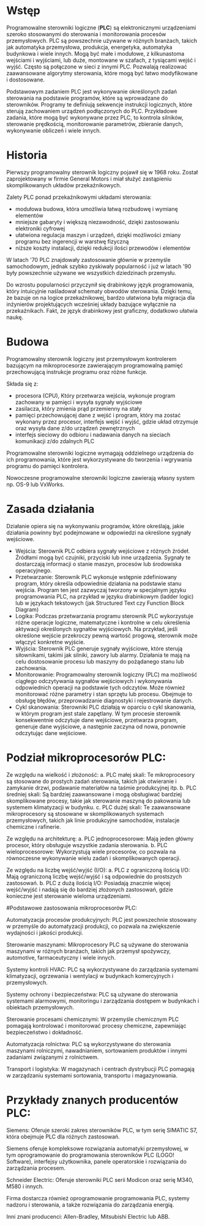# Wstęp

Programowalne sterowniki logiczne (**PLC**) są elektronicznymi urządzeniami szeroko stosowanymi do sterowania i monitorowania procesów przemysłowych. PLC są powszechnie używane w różnych branżach, takich jak automatyka przemysłowa, produkcja, energetyka, automatyka budynkowa i wiele innych. Mogą być małe i modułowe, z kilkunastoma wejściami i wyjściami, lub duże, montowane w szafach, z tysiącami wejść i wyjść. Często są połączone w sieci z innymi PLC. Pozwalają realizować zaawansowane algorytmy sterowania, które mogą być łatwo modyfikowane i dostosowane.

Podstawowym zadaniem PLC jest wykonywanie określonych zadań sterowania na podstawie programów, które są wprowadzane do sterowników. Programy te definiują sekwencje instrukcji logicznych, które sterują zachowaniem urządzeń podłączonych do PLC. Przykładowe zadania, które mogą być wykonywane przez PLC, to kontrola silników, sterowanie prędkością, monitorowanie parametrów, zbieranie danych, wykonywanie obliczeń i wiele innych.

# Historia

Pierwszy programowalny sterownik logiczny pojawił się w 1968 roku. Został zaprojektowany w firmie General Motors i miał służyć zastąpieniu skomplikowanych układów przekaźnikowych. 

Zalety PLC ponad przekaźnikowymi układami sterowania:
- modułowa budowa, która umożliwia łatwą rozbudowę i wymianę elementów
- mniejsze gabaryty i większą niezawodność, dzięki zastosowaniu elektroniki cyfrowej
- ułatwiona regulacja maszyn i urządzeń, dzięki możliwości zmiany programu bez ingerencji w warstwę fizyczną
- niższe koszty instalacji, dzięki redukcji ilości przewodów i elementów

W latach '70 PLC znajdowały zastosowanie głównie w przemyśle samochodowym, jednak szybko zyskiwały popularność i już w latach '90 były powszechnie używane we wszystkich dziedzinach przemysłu.

Do wzrostu popularności przyczynił się drabinkowy język programowania, który intuicyjnie naśladował schematy obwodów sterowania. Dzięki temu, że bazuje on na logice przekaźnikowej, bardzo ułatwiona była migracja dla inżynierów projektujących wcześniej układy bazujące wyłącznie na przekaźnikach. Fakt, że język drabinkowy jest graficzny, dodatkowo ułatwia naukę.

# Budowa 

Programowalny sterownik logiczny jest przemysłowym kontrolerem bazującym na mikroprocesorze zawierającym programowalną pamięć przechowującą instrukcje programu oraz różne funkcje.

Składa się z:
- procesora (CPU), Który przetwarza wejścia, wykonuje program zachowany w pamięci i wysyła sygnały wyjściowe
- zasilacza, który zmienia prąd przemienny na stały 
- pamięci przechowującej dane z wejść i program, który ma zostać wykonany przez procesor, interfejs wejść i wyjść, gdzie układ otrzymuje oraz wysyła dane z/do urządzeń zewnętrznych
- interfejs sieciowy do odbioru i nadawania danych na sieciach komunikacji z/do zdalnych PLC

Programowalne sterowniki logiczne wymagają oddzielnego urządzenia do ich programowania, które jest wykorzystywane do tworzenia i wgrywania programu do pamięci kontrolera.

Nowoczesne programowalne sterowniki logiczne zawierają własny system np. OS-9 lub VxWorks.

# Zasada działania
Działanie opiera się na wykonywaniu programów, które określają, jakie działania powinny być podejmowane w odpowiedzi na określone sygnały wejściowe.
- Wejścia: Sterownik PLC odbiera sygnały wejściowe z różnych źródeł. Źródłami mogą być czujniki, przyciski lub inne urządzenia. Sygnały te dostarczają informacji o stanie maszyn, procesów lub środowiska operacyjnego.
- Przetwarzanie: Sterownik PLC wykonuje wstępnie zdefiniowany program, który określa odpowiednie działania na podstawie stanu wejścia. Program ten jest zazwyczaj tworzony w specjalnym języku programowania PLC, na przykład w języku drabinkowym (ladder logic) lub w językach tekstowych (jak Structured Text czy Function Block Diagram)
- Logika: Podczas przetwarzania programu sterownik PLC wykorzystuje różne operacje logiczne, matematyczne i kontrolne w celu określenia aktywacji określonych sygnałów wyjściowych. Na przykład, jeśli określone wejście przekroczy pewną wartość progową, sterownik może włączyć konkretne wyjście.
- Wyjścia: Sterownik PLC generuje sygnały wyjściowe, które sterują siłownikami, takimi jak silniki, zawory lub alarmy. Działania te mają na celu dostosowanie procesu lub maszyny do pożądanego stanu lub zachowania.
- Monitorowanie: Programowalny sterownik logiczny (PLC) ma możliwość ciągłego odczytywania sygnałów wejściowych i wykonywania odpowiednich operacji na podstawie tych odczytów. Może również monitorować różne parametry i stan sprzętu lub procesu. Obejmuje to obsługę błędów, przeprowadzanie diagnostyki i rejestrowanie danych.
- Cykl skanowania: Sterowniki PLC działają w oparciu o cykl skanowania, w którym program jest stale zapętlany. W tym procesie sterownik konsekwentnie odczytuje dane wejściowe, przetwarza program, generuje dane wyjściowe, a następnie zaczyna od nowa, ponownie odczytując dane wejściowe.

# Podział mikroprocesorów PLC:

Ze względu na wielkość i złożoność:
a. PLC małej skali: Te mikroprocesory są stosowane do prostych zadań sterowania, takich jak otwieranie i zamykanie drzwi, podawanie materiałów na taśmie produkcyjnej itp.
b. PLC średniej skali: Są bardziej zaawansowane i mogą obsługiwać bardziej skomplikowane procesy, takie jak sterowanie maszyną do pakowania lub systemem klimatyzacji w budynku.
c. PLC dużej skali: Te zaawansowane mikroprocesory są stosowane w skomplikowanych systemach przemysłowych, takich jak linie produkcyjne samochodów, instalacje chemiczne i rafinerie.

Ze względu na architekturę:
a. PLC jednoprocesorowe: Mają jeden główny procesor, który obsługuje wszystkie zadania sterowania.
b. PLC wieloprocesorowe: Wykorzystują wiele procesorów, co pozwala na równoczesne wykonywanie wielu zadań i skomplikowanych operacji.

Ze względu na liczbę wejść/wyjść (I/O):
a. PLC z ograniczoną ilością I/O: Mają ograniczoną liczbę wejść/wyjść i są odpowiednie do prostszych zastosowań.
b. PLC z dużą ilością I/O: Posiadają znacznie więcej wejść/wyjść i nadają się do bardziej złożonych zastosowań, gdzie konieczne jest sterowanie wieloma urządzeniami.

#Podstawowe zastosowania mikroprocesorów PLC:

Automatyzacja procesów produkcyjnych: PLC jest powszechnie stosowany w przemyśle do automatyzacji produkcji, co pozwala na zwiększenie wydajności i jakości produkcji.

Sterowanie maszynami: Mikroprocesory PLC są używane do sterowania maszynami w różnych branżach, takich jak przemysł spożywczy, automotive, farmaceutyczny i wiele innych.

Systemy kontroli HVAC: PLC są wykorzystywane do zarządzania systemami klimatyzacji, ogrzewania i wentylacji w budynkach komercyjnych i przemysłowych.

Systemy ochrony i bezpieczeństwa: PLC są używane do sterowania systemami alarmowymi, monitoringu i zarządzania dostępem w budynkach i obiektach przemysłowych.

Sterowanie procesami chemicznymi: W przemyśle chemicznym PLC pomagają kontrolować i monitorować procesy chemiczne, zapewniając bezpieczeństwo i dokładność.

Automatyzacja rolnictwa: PLC są wykorzystywane do sterowania maszynami rolniczymi, nawadnianiem, sortowaniem produktów i innymi zadaniami związanymi z rolnictwem.

Transport i logistyka: W magazynach i centrach dystrybucji PLC pomagają w zarządzaniu systemami sortowania, transportu i magazynowania.

# Przykłady znanych producentów PLC:

Siemens:
Oferuje szeroki zakres sterowników PLC, w tym serię SIMATIC S7, która obejmuje PLC dla różnych zastosowań.

Siemens oferuje kompleksowe rozwiązania automatyki przemysłowej, w tym oprogramowanie do programowania sterowników PLC (LOGO! Software), interfejsy użytkownika, panele operatorskie i rozwiązania do zarządzania procesem.

Schneider Electric:
Oferuje sterowniki PLC serii Modicon oraz serię M340, M580 i innych.

Firma dostarcza również oprogramowanie programowania PLC, systemy nadzoru i sterowania, a także rozwiązania do zarządzania energią.

Inni znani producenci: Allen-Bradley, Mitsubishi Electric lub ABB.

